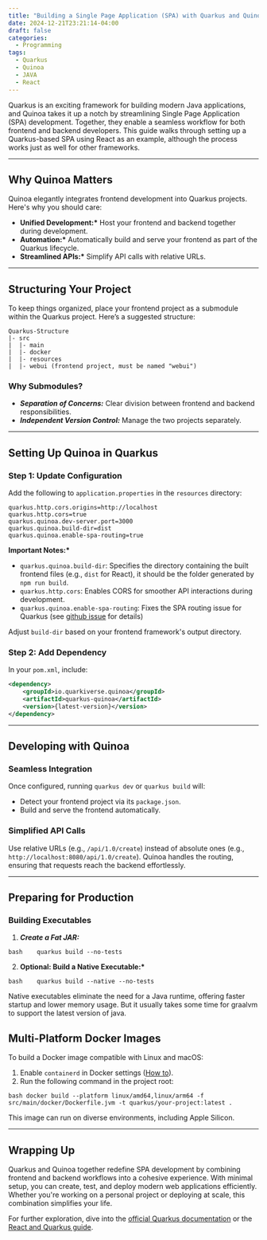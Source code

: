 ```yaml
---
title: "Building a Single Page Application (SPA) with Quarkus and Quinoa"
date: 2024-12-21T23:21:14-04:00
draft: false
categories:
  - Programming
tags:
  - Quarkus
  - Quinoa
  - JAVA
  - React
---
```


Quarkus is an exciting framework for building modern Java applications, and Quinoa takes it up a notch by streamlining Single Page Application (SPA) development. Together, they enable a seamless workflow for both frontend and backend developers. This guide walks through setting up a Quarkus-based SPA using React as an example, although the process works just as well for other frameworks.

---

## Why Quinoa Matters

Quinoa elegantly integrates frontend development into Quarkus projects. Here's why you should care:

- **Unified Development:\*** Host your frontend and backend together during development.
- **Automation:\*** Automatically build and serve your frontend as part of the Quarkus lifecycle.
- **Streamlined APIs:\*** Simplify API calls with relative URLs.

---

## Structuring Your Project

To keep things organized, place your frontend project as a submodule within the Quarkus project. Here’s a suggested structure:

```
Quarkus-Structure
|- src
|  |- main
|  |- docker
|  |- resources
|  |- webui (frontend project, must be named "webui")
```

### Why Submodules?

- **_Separation of Concerns:_** Clear division between frontend and backend responsibilities.
- **_Independent Version Control:_** Manage the two projects separately.

---

## Setting Up Quinoa in Quarkus

### Step 1: Update Configuration

Add the following to `application.properties` in the `resources` directory:

```
quarkus.http.cors.origins=http://localhost
quarkus.http.cors=true
quarkus.quinoa.dev-server.port=3000
quarkus.quinoa.build-dir=dist
quarkus.quinoa.enable-spa-routing=true
```

**Important Notes:\***

- `quarkus.quinoa.build-dir`: Specifies the directory containing the built frontend files (e.g., `dist` for React), it should be the folder generated by `npm run build`.
- `quarkus.http.cors`: Enables CORS for smoother API interactions during development.
- `quarkus.quinoa.enable-spa-routing`: Fixes the SPA routing issue for Quarkus (see [github issue](https://github.com/quarkiverse/quarkus-quinoa/issues/666) for details)

Adjust `build-dir` based on your frontend framework's output directory.

### Step 2: Add Dependency

In your `pom.xml`, include:

```xml
<dependency>
    <groupId>io.quarkiverse.quinoa</groupId>
    <artifactId>quarkus-quinoa</artifactId>
    <version>{latest-version}</version>
</dependency>
```

---

## Developing with Quinoa

### Seamless Integration

Once configured, running `quarkus dev` or `quarkus build` will:

- Detect your frontend project via its `package.json`.
- Build and serve the frontend automatically.

### Simplified API Calls

Use relative URLs (e.g., `/api/1.0/create`) instead of absolute ones (e.g., `http://localhost:8080/api/1.0/create`). Quinoa handles the routing, ensuring that requests reach the backend effortlessly.

---

## Preparing for Production

### Building Executables

1. **_Create a Fat JAR:_**

`bash
   quarkus build --no-tests
   `

2. **Optional: Build a Native Executable:\***

`bash
   quarkus build --native --no-tests
   `

Native executables eliminate the need for a Java runtime, offering faster startup and lower memory usage. But it usually takes some time for graalvm to support the latest version of java.

## Multi-Platform Docker Images

To build a Docker image compatible with Linux and macOS:

1. Enable `containerd` in Docker settings ([How to](https://docs.docker.com/desktop/features/containerd/)).
1. Run the following command in the project root:

`bash
docker build --platform linux/amd64,linux/arm64 -f src/main/docker/Dockerfile.jvm -t quarkus/your-project:latest .
   `

This image can run on diverse environments, including Apple Silicon.

---

## Wrapping Up

Quarkus and Quinoa together redefine SPA development by combining frontend and backend workflows into a cohesive experience. With minimal setup, you can create, test, and deploy modern web applications efficiently. Whether you're working on a personal project or deploying at scale, this combination simplifies your life.

For further exploration, dive into the [official Quarkus documentation](https://quarkus.io/) or the [React and Quarkus guide](https://ihelio.today/posts/2024/building-webapp-using-react-and-quarkus/).
